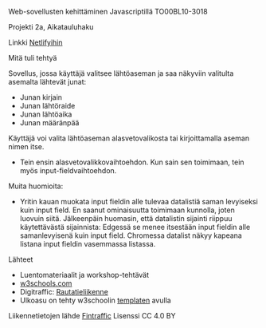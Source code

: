 Web-sovellusten kehittäminen Javascriptillä TO00BL10-3018

Projekti 2a, Aikatauluhaku

Linkki <a href="https://lalefal-aikatauluhaku.netlify.app/" target="_blank">Netlifyihin</a>

Mitä tuli tehtyä

Sovellus, jossa käyttäjä valitsee lähtöaseman ja saa näkyviin valitulta asemalta lähtevät junat:
   - Junan kirjain
   - Junan lähtöraide
   - Junan lähtöaika
   - Junan määränpää
 
Käyttäjä voi valita lähtöaseman alasvetovalikosta tai kirjoittamalla aseman nimen itse.
 - Tein ensin alasvetovalikkovaihtoehdon. Kun sain sen toimimaan, tein myös input-fieldvaihtoehdon.



Muita huomioita:
- Yritin kauan muokata input fieldin alle tulevaa datalistiä saman levyiseksi kuin input field. En saanut
  ominaisuutta toimimaan kunnolla, joten luovuin siitä. Jälkeenpäin huomasin, että datalistin sijainti riippuu
  käytettävästä sijainnista: Edgessä se menee itsestään input fieldin alle samanlevyisenä kuin input field. Chromessa
  datalist näkyy kapeana listana input fieldin vasemmassa listassa.

Lähteet
- Luentomateriaalit ja workshop-tehtävät
- <a href="https://www.w3schools.com/js/default.asp" target="_blank">w3schools.com</a> 
- Digitraffic: <a href="https://www.digitraffic.fi/rautatieliikenne/" target="_blank">Rautatieliikenne</a> 
- Ulkoasu on tehty w3schoolin <a href="https://www.w3schools.com/bootstrap/tryit.asp?filename=trybs_temp_webpage&stacked=h" target="_blank">templaten</a> avulla

    

Liikennetietojen lähde <a href="https://www.digitraffic.fi" target="_blank">Fintraffic</a> Lisenssi CC 4.0 BY
